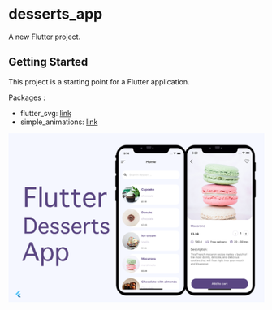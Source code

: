 # desserts_app

A new Flutter project.

## Getting Started

This project is a starting point for a Flutter application.

Packages :
- flutter_svg: [link](https://pub.dev/packages/flutter_svg)
- simple_animations: [link](https://pub.dev/packages/simple_animations)

![App UI](/banner.png)
